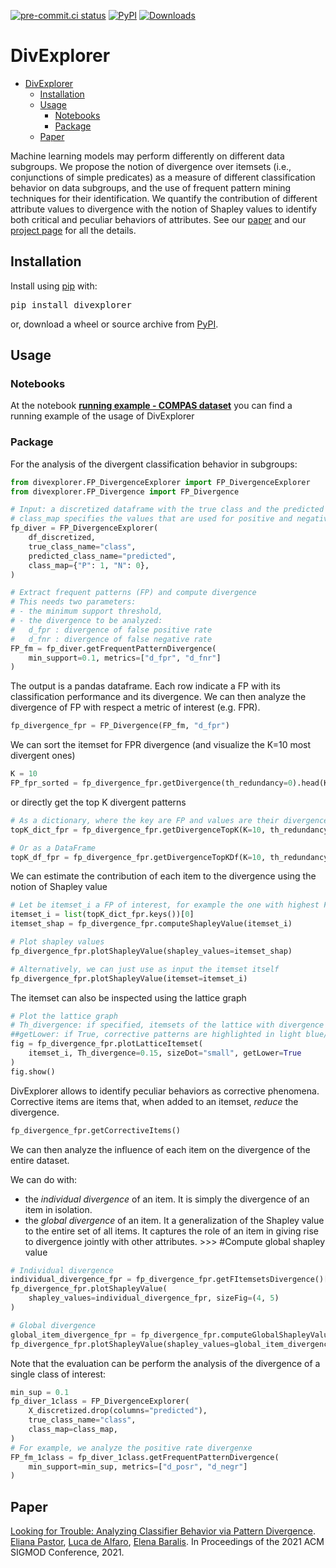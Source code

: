 [![pre-commit.ci status](https://results.pre-commit.ci/badge/github/divexplorer/divexplorer/main.svg)](https://results.pre-commit.ci/latest/github/divexplorer/divexplorer/main)
[![PyPI](https://img.shields.io/pypi/v/divexplorer)](https://pypi.org/project/divexplorer/)
[![Downloads](https://pepy.tech/badge/divexplorer)](https://pepy.tech/project/divexplorer)

# DivExplorer

- [DivExplorer](#divexplorer)
  - [Installation](#installation)
  - [Usage](#usage)
    - [Notebooks](#notebooks)
    - [Package](#package)
  - [Paper](#paper)

Machine learning models may perform differently on different data subgroups. We propose the notion of divergence over itemsets (i.e., conjunctions of simple predicates) as a measure of different classification behavior on data subgroups, and the use of frequent pattern mining techniques for their identification. We quantify the contribution of different attribute values to divergence with the notion of Shapley values to identify both critical and peculiar behaviors of attributes.
See our [paper](https://divexplorer.github.io/static/DivExplorer.pdf) and our [project page](https://divexplorer.github.io/) for all the details.

## Installation

Install using [pip](http://www.pip-installer.org/en/latest) with:

<pre>
pip install divexplorer
</pre>

or, download a wheel or source archive from [PyPI](https://pypi.org/project/divexplorer/).

## Usage

### Notebooks

At the notebook [**running example - COMPAS dataset**](https://github.com/elianap/divexplorer/blob/main/notebooks/Example_Divergence_analysis_COMPAS.ipynb) you can find a running example of the usage of DivExplorer

### Package

For the analysis of the divergent classification behavior in subgroups:

```python
from divexplorer.FP_DivergenceExplorer import FP_DivergenceExplorer
from divexplorer.FP_Divergence import FP_Divergence

# Input: a discretized dataframe with the true class and the predicted class.
# class_map specifies the values that are used for positive and negative cases.
fp_diver = FP_DivergenceExplorer(
    df_discretized,
    true_class_name="class",
    predicted_class_name="predicted",
    class_map={"P": 1, "N": 0},
)

# Extract frequent patterns (FP) and compute divergence
# This needs two parameters:
# - the minimum support threshold,
# - the divergence to be analyzed:
#   d_fpr : divergence of false positive rate
#   d_fnr : divergence of false negative rate
FP_fm = fp_diver.getFrequentPatternDivergence(
    min_support=0.1, metrics=["d_fpr", "d_fnr"]
)
```

The output is a pandas dataframe. Each row indicate a FP with its classification performance and its divergence.
We can then analyze the divergence of FP with respect a metric of interest (e.g. FPR).

```python
fp_divergence_fpr = FP_Divergence(FP_fm, "d_fpr")
```

We can sort the itemset for FPR divergence (and visualize the K=10 most divergent ones)

```python
K = 10
FP_fpr_sorted = fp_divergence_fpr.getDivergence(th_redundancy=0).head(K)
```

or directly get the top K divergent patterns

```python
# As a dictionary, where the key are FP and values are their divergence values
topK_dict_fpr = fp_divergence_fpr.getDivergenceTopK(K=10, th_redundancy=0)

# Or as a DataFrame
topK_df_fpr = fp_divergence_fpr.getDivergenceTopKDf(K=10, th_redundancy=0)
```

We can estimate the contribution of each item to the divergence using the notion of Shapley value

```python
# Let be itemset_i a FP of interest, for example the one with highest FP_Divergence
itemset_i = list(topK_dict_fpr.keys())[0]
itemset_shap = fp_divergence_fpr.computeShapleyValue(itemset_i)

# Plot shapley values
fp_divergence_fpr.plotShapleyValue(shapley_values=itemset_shap)

# Alternatively, we can just use as input the itemset itself
fp_divergence_fpr.plotShapleyValue(itemset=itemset_i)
```

The itemset can also be inspected using the lattice graph

```python
# Plot the lattice graph
# Th_divergence: if specified, itemsets of the lattice with divergence greater than specified value are highlighted in magenta/squares
##getLower: if True, corrective patterns are highlighted in light blue/diamonds
fig = fp_divergence_fpr.plotLatticeItemset(
    itemset_i, Th_divergence=0.15, sizeDot="small", getLower=True
)
fig.show()
```

DivExplorer allows to identify peculiar behaviors as corrective phenomena.
Corrective items are items that, when added to an itemset, *reduce* the divergence.

```python
fp_divergence_fpr.getCorrectiveItems()
```

We can then analyze the influence of each item on the divergence of the entire dataset.

We can do with:

- the *individual divergence* of an item. It is simply the divergence of an item in isolation.
- the *global divergence* of an item. It a generalization of the Shapley value to the entire set of all items. It captures the role of an item in giving rise to divergence jointly with other attributes. >>> #Compute global shapley value

```python
# Individual divergence
individual_divergence_fpr = fp_divergence_fpr.getFItemsetsDivergence()[1]
fp_divergence_fpr.plotShapleyValue(
    shapley_values=individual_divergence_fpr, sizeFig=(4, 5)
)

# Global divergence
global_item_divergence_fpr = fp_divergence_fpr.computeGlobalShapleyValue()
fp_divergence_fpr.plotShapleyValue(shapley_values=global_item_divergence_fpr)
```

Note that the evaluation can be perform the analysis of the divergence of a single class of interest:

```python
min_sup = 0.1
fp_diver_1class = FP_DivergenceExplorer(
    X_discretized.drop(columns="predicted"),
    true_class_name="class",
    class_map=class_map,
)
# For example, we analyze the positive rate divergenxe
FP_fm_1class = fp_diver_1class.getFrequentPatternDivergence(
    min_support=min_sup, metrics=["d_posr", "d_negr"]
)
```

## Paper

[Looking for Trouble: Analyzing Classifier Behavior via Pattern Divergence](https://divexplorer.github.io/static/DivExplorer.pdf). [Eliana Pastor](https://github.com/elianap), [Luca de Alfaro](https://luca.dealfaro.com/), [Elena Baralis](https://dbdmg.polito.it/wordpress/people/elena-baralis/). In Proceedings of the 2021 ACM SIGMOD Conference, 2021.
